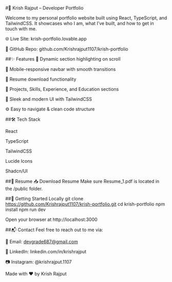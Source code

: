 #🚀 Krish Rajput – Developer Portfolio

Welcome to my personal portfolio website built using React, TypeScript, and TailwindCSS.
It showcases who I am, what I’ve built, and how to get in touch with me.

🌐 Live Site: krish-portfolio.lovable.app

📁 GitHub Repo: github.com/Krishrajput1107/krish-portfolio


##✨ Features
🎯 Dynamic section highlighting on scroll

📱 Mobile-responsive navbar with smooth transitions

📄 Resume download functionality

💼 Projects, Skills, Experience, and Education sections

🌙 Sleek and modern UI with TailwindCSS

⚙️ Easy to navigate & clean code structure

##🛠 Tech Stack

React

TypeScript

TailwindCSS

Lucide Icons

Shadcn/UI

##📄 Resume
📥 Download Resume
Make sure Resume_1.pdf is located in the /public folder.

##🚀 Getting Started Locally
git clone https://github.com/Krishrajput1107/krish-portfolio.git
cd krish-portfolio
npm install
npm run dev

Open your browser at http://localhost:3000


##📬 Contact
Feel free to reach out to me via:

📧 Email: devgrade687@gmail.com

💼 LinkedIn: linkedin.com/in/krishrajput

📷 Instagram: @krishrajput.1107

Made with ❤️ by Krish Rajput
